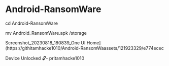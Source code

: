 # Android-RansomWare 



cd Android-RansomWare

mv Android_RansomWare.apk /storage

Screenshot_20230818_180839_One UI Home](https://githitamhacke1010/Android-RansomWaassets/121923329/e774ecec




Device Unlocked 🔓- pritamhacke1010


